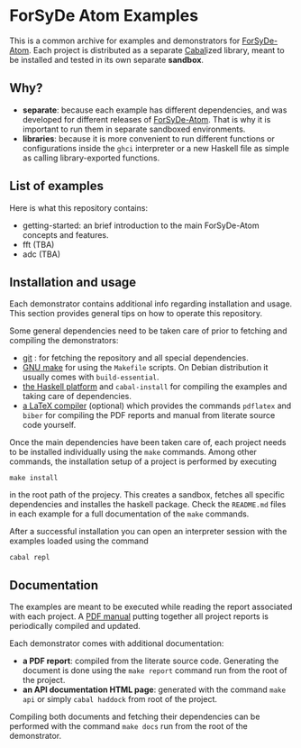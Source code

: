 # ForSyDe Atom Examples

This is a common archive for examples and demonstrators for [ForSyDe-Atom](https://github.com/forsyde/forsyde-atom). Each project is distributed as a separate [Cabal](https://www.haskell.org/cabal/)ized library, meant to be installed and tested in its own separate **sandbox**.

## Why?

 * **separate**: because each example has different dependencies, and was developed for different releases of [ForSyDe-Atom](https://github.com/forsyde/forsyde-atom). That is why it is important to run them in separate sandboxed environments.
 * **libraries**: because it is more convenient to run different functions or configurations inside the `ghci` interpreter or a new Haskell file as simple as calling library-exported functions.

## List of examples

Here is what this repository contains:

 * getting-started: an brief introduction to the main ForSyDe-Atom
   concepts and features.
 * fft (TBA)
 * adc (TBA)

## Installation and usage

Each demonstrator contains additional info regarding installation and usage. This section provides general tips on how to operate this repository.

Some general dependencies need to be taken care of prior to fetching and compiling the demonstrators:

 * [git](https://git-scm.com/book/en/v2/Getting-Started-Installing-Git) : for fetching the repository and all special dependencies.
 * [GNU make](https://www.gnu.org/software/make/) for using the `Makefile` scripts. On Debian distribution it usually comes with `build-essential`.
 * [the Haskell platform](https://www.haskell.org/platform/) and `cabal-install` for compiling the examples and taking care of dependencies.
 * [a LaTeX compiler](https://www.tug.org/texlive/quickinstall.html) (optional) which provides the commands `pdflatex` and `biber` for compiling the PDF reports and manual from literate source code yourself.

Once the main dependencies have been taken care of, each project needs to be installed individually using the `make` commands. Among other commands, the installation setup of a project is performed by executing

    make install
	
in the root path of the projecy. This creates a sandbox, fetches all specific dependencies and installes the haskell package. Check the `README.md` files in each example for a full documentation of the `make` commands.

After a successful installation you can open an interpreter session with the examples loaded using the command 

    cabal repl

## Documentation

The examples are meant to be executed while reading the report associated with each project. A [PDF manual](manual.pdf) putting together all project reports is periodically compiled and updated.

Each demonstrator comes with additional documentation:

 * **a PDF report**: compiled from the literate source code. Generating the document is done using the `make report` command run from the root of the project. 
 * **an API documentation HTML page**: generated with the command `make api` or simply `cabal haddock` from root of the project. 

Compiling both documents and fetching their dependencies can be performed with the command `make docs` run from the root of the demonstrator.
